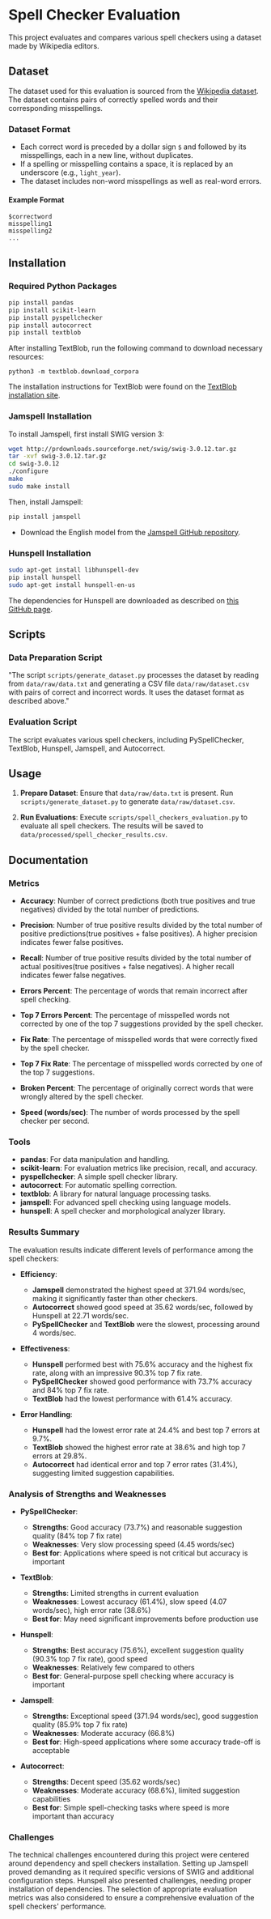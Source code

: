 # Spell Checker Evaluation

This project evaluates and compares various spell checkers using a dataset made by Wikipedia editors.

## Dataset

The dataset used for this evaluation is sourced from the [Wikipedia dataset](https://www.dcs.bbk.ac.uk/~ROGER/corpora.html). The dataset contains pairs of correctly spelled words and their corresponding misspellings.

### Dataset Format

- Each correct word is preceded by a dollar sign `$` and followed by its misspellings, each in a new line, without duplicates.
- If a spelling or misspelling contains a space, it is replaced by an underscore (e.g., `light_year`).
- The dataset includes non-word misspellings as well as real-word errors.

#### Example Format

```
$correctword
misspelling1
misspelling2
...
```

## Installation

### Required Python Packages

```bash
pip install pandas
pip install scikit-learn
pip install pyspellchecker
pip install autocorrect
pip install textblob
```
After installing TextBlob, run the following command to download necessary resources:
```
python3 -m textblob.download_corpora
```
The installation instructions for TextBlob were found on the [TextBlob installation site](https://textblob.readthedocs.io/en/dev/install.html).

### Jamspell Installation

To install Jamspell, first install SWIG version 3:

```bash
wget http://prdownloads.sourceforge.net/swig/swig-3.0.12.tar.gz
tar -xvf swig-3.0.12.tar.gz
cd swig-3.0.12
./configure
make
sudo make install
```

Then, install Jamspell:

```bash
pip install jamspell
```

- Download the English model from the [Jamspell GitHub repository](https://github.com/bakwc/JamSpell?tab=readme-ov-file#download-models).

### Hunspell Installation

```bash
sudo apt-get install libhunspell-dev
pip install hunspell
sudo apt-get install hunspell-en-us
```
The dependencies for Hunspell are downloaded as described on [this GitHub page](https://github.com/postmodern/hunspell.cr?tab=readme-ov-file#installation).

## Scripts

### Data Preparation Script

"The script `scripts/generate_dataset.py` processes the dataset by reading from `data/raw/data.txt` and generating a CSV file `data/raw/dataset.csv` with pairs of correct and incorrect words. It uses the dataset format as described above."

### Evaluation Script

The script evaluates various spell checkers, including PySpellChecker, TextBlob, Hunspell, Jamspell, and Autocorrect. 

## Usage

1. **Prepare Dataset**: Ensure that `data/raw/data.txt` is present. Run `scripts/generate_dataset.py` to generate `data/raw/dataset.csv`.

2. **Run Evaluations**: Execute `scripts/spell_checkers_evaluation.py` to evaluate all spell checkers. The results will be saved to `data/processed/spell_checker_results.csv`.

## Documentation

### Metrics

- **Accuracy**: Number of correct predictions (both true positives and true negatives) divided by the total number of predictions.

- **Precision**: Number of true positive results divided by the total number of positive predictions(true positives + false positives). A higher precision indicates fewer false positives.

- **Recall**: Number of true positive results divided by the total number of actual positives(true positives + false negatives). A higher recall indicates fewer false negatives.

- **Errors Percent**: The percentage of words that remain incorrect after spell checking.

- **Top 7 Errors Percent**: The percentage of misspelled words not corrected by one of the top 7 suggestions provided by the spell checker.

- **Fix Rate**: The percentage of misspelled words that were correctly fixed by the spell checker.

- **Top 7 Fix Rate**: The percentage of misspelled words corrected by one of the top 7 suggestions.

- **Broken Percent**: The percentage of originally correct words that were wrongly altered by the spell checker.

- **Speed (words/sec)**: The number of words processed by the spell checker per second.

### Tools


- **pandas**: For data manipulation and handling.
- **scikit-learn**: For evaluation metrics like precision, recall, and accuracy.
- **pyspellchecker**: A simple spell checker library.
- **autocorrect**: For automatic spelling correction.
- **textblob**: A library for natural language processing tasks.
- **jamspell**: For advanced spell checking using language models.
- **hunspell**: A spell checker and morphological analyzer library.

### Results Summary

The evaluation results indicate different levels of performance among the spell checkers:

- **Efficiency**: 
  - **Jamspell** demonstrated the highest speed at 371.94 words/sec, making it significantly faster than other checkers.
  - **Autocorrect** showed good speed at 35.62 words/sec, followed by Hunspell at 22.71 words/sec.
  - **PySpellChecker** and **TextBlob** were the slowest, processing around 4 words/sec.

- **Effectiveness**:
  - **Hunspell** performed best with 75.6% accuracy and the highest fix rate, along with an impressive 90.3% top 7 fix rate.
  - **PySpellChecker** showed good performance with 73.7% accuracy and 84% top 7 fix rate.
  - **TextBlob** had the lowest performance with 61.4% accuracy.

- **Error Handling**:
  - **Hunspell** had the lowest error rate at 24.4% and best top 7 errors at 9.7%.
  - **TextBlob** showed the highest error rate at 38.6% and high top 7 errors at 29.8%.
  - **Autocorrect** had identical error and top 7 error rates (31.4%), suggesting limited suggestion capabilities.

### Analysis of Strengths and Weaknesses

- **PySpellChecker**:
  - **Strengths**: Good accuracy (73.7%) and reasonable suggestion quality (84% top 7 fix rate)
  - **Weaknesses**: Very slow processing speed (4.45 words/sec)
  - **Best for**: Applications where speed is not critical but accuracy is important

- **TextBlob**:
  - **Strengths**: Limited strengths in current evaluation
  - **Weaknesses**: Lowest accuracy (61.4%), slow speed (4.07 words/sec), high error rate (38.6%)
  - **Best for**: May need significant improvements before production use

- **Hunspell**:
  - **Strengths**: Best accuracy (75.6%), excellent suggestion quality (90.3% top 7 fix rate), good speed
  - **Weaknesses**: Relatively few compared to others
  - **Best for**: General-purpose spell checking where accuracy is important

- **Jamspell**:
  - **Strengths**: Exceptional speed (371.94 words/sec), good suggestion quality (85.9% top 7 fix rate)
  - **Weaknesses**: Moderate accuracy (66.8%)
  - **Best for**: High-speed applications where some accuracy trade-off is acceptable

- **Autocorrect**:
  - **Strengths**: Decent speed (35.62 words/sec)
  - **Weaknesses**: Moderate accuracy (68.6%), limited suggestion capabilities
  - **Best for**: Simple spell-checking tasks where speed is more important than accuracy

### Challenges

The technical challenges encountered during this project were centered around dependency and spell checkers installation. Setting up Jamspell proved demanding as it required specific versions of SWIG and additional configuration steps. Hunspell also presented challenges, needing proper installation of dependencies. The selection of appropriate evaluation metrics was also considered to ensure a comprehensive evaluation of the spell checkers' performance.